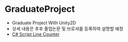 # GraduateProject
- Graduate Project With Unity2D
- 상세 내용은 추후 졸업논문 및 브로셔를 등록하여 설명할 예정  
- <a href="https://rito15.github.io/posts/unity-cs-script-line-counter/">C# Script Line Counter</a>
